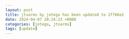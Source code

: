 ```yaml
---
layout: post
title: jtsarms by jotego has been updated to 2ff66e2
date: 2024-04-07 20:24:23 +0000
categories: [jotego, jtsarms]
tags: [update]
---
```


